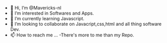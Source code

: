 - 👋 Hi, I’m @Mavericks-nl
- 👀 I’m interested in Softwares and Apps.
- 🌱 I’m currently learning Javascript.
- 💞️ I’m looking to collaborate on Javacript,css,html and all thing software Dev.
- 📫 How to reach me ...
-There's more to me than my Repo.

<!---
Mavericks-nl/Mavericks-nl is a ✨ special ✨ repository because its `README.md` (this file) appears on your GitHub profile.
You can click the Preview link to take a look at your changes.
--->
